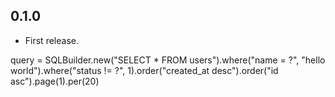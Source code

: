 0.1.0
---------

- First release.

query = SQLBuilder.new("SELECT * FROM users").where("name = ?", "hello world").where("status != ?", 1).order("created_at desc").order("id asc").page(1).per(20)